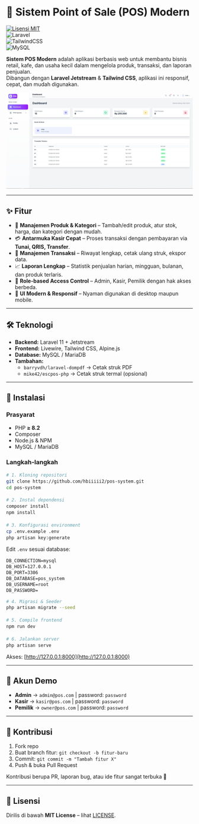 # 🚀 Sistem Point of Sale (POS) Modern  
[![Lisensi MIT](https://img.shields.io/badge/Lisensi-MIT-blue.svg)](LICENSE)  
![Laravel](https://img.shields.io/badge/Laravel-11-red?style=flat&logo=laravel)  
![TailwindCSS](https://img.shields.io/badge/TailwindCSS-3-blue?style=flat&logo=tailwindcss)  
![MySQL](https://img.shields.io/badge/Database-MySQL-orange?style=flat&logo=mysql)  

**Sistem POS Modern** adalah aplikasi berbasis web untuk membantu bisnis retail, kafe, dan usaha kecil dalam mengelola produk, transaksi, dan laporan penjualan.  
Dibangun dengan **Laravel Jetstream** & **Tailwind CSS**, aplikasi ini responsif, cepat, dan mudah digunakan.  

![📊 Cuplikan Layar Dasbor](Dashboard.jpg)  

---

## ✨ Fitur  

- 🛒 **Manajemen Produk & Kategori** – Tambah/edit produk, atur stok, harga, dan kategori dengan mudah.  
- 💳 **Antarmuka Kasir Cepat** – Proses transaksi dengan pembayaran via **Tunai, QRIS, Transfer**.  
- 📜 **Manajemen Transaksi** – Riwayat lengkap, cetak ulang struk, ekspor data.  
- 📈 **Laporan Lengkap** – Statistik penjualan harian, mingguan, bulanan, dan produk terlaris.  
- 👥 **Role-based Access Control** – Admin, Kasir, Pemilik dengan hak akses berbeda.  
- 📱 **UI Modern & Responsif** – Nyaman digunakan di desktop maupun mobile.  

---

## 🛠️ Teknologi  

- **Backend:** Laravel 11 + Jetstream  
- **Frontend:** Livewire, Tailwind CSS, Alpine.js  
- **Database:** MySQL / MariaDB  
- **Tambahan:**  
  - `barryvdh/laravel-dompdf` → Cetak struk PDF  
  - `mike42/escpos-php` → Cetak struk termal (opsional)  

---

## 🚀 Instalasi  

### Prasyarat  
- PHP **≥ 8.2**  
- Composer  
- Node.js & NPM  
- MySQL / MariaDB  

### Langkah-langkah  

```bash
# 1. Kloning repositori
git clone https://github.com/hbiiiii2/pos-system.git
cd pos-system

# 2. Instal dependensi
composer install
npm install

# 3. Konfigurasi environment
cp .env.example .env
php artisan key:generate
```

Edit `.env` sesuai database:  
```env
DB_CONNECTION=mysql
DB_HOST=127.0.0.1
DB_PORT=3306
DB_DATABASE=pos_system
DB_USERNAME=root
DB_PASSWORD=
```

```bash
# 4. Migrasi & Seeder
php artisan migrate --seed

# 5. Compile frontend
npm run dev

# 6. Jalankan server
php artisan serve
```

Akses: [http://127.0.0.1:8000](http://127.0.0.1:8000)  

---

## 🔑 Akun Demo  

- **Admin** → `admin@pos.com` | password: `password`  
- **Kasir** → `kasir@pos.com` | password: `password`  
- **Pemilik** → `owner@pos.com` | password: `password`  

---

## 🤝 Kontribusi  

1. Fork repo  
2. Buat branch fitur: `git checkout -b fitur-baru`  
3. Commit: `git commit -m "Tambah fitur X"`  
4. Push & buka Pull Request  

Kontribusi berupa PR, laporan bug, atau ide fitur sangat terbuka 🙌  

---

## 📄 Lisensi  
Dirilis di bawah **MIT License** – lihat [LICENSE](LICENSE).  
